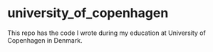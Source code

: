 # university_of_copenhagen
This repo has the code I wrote during my education at University of Copenhagen in Denmark.
